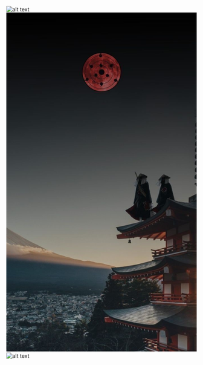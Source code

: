 ![alt text](https://github.com/erixagungwibowo/erixagungwibowo.github.io/blob/main/IMG_20250224_191259_283.jpg?raw=true)
![alt text](https://github.com/erixagungwibowo/erixagungwibowo.github.io/blob/main/vector_gotong_royong.jpg?raw=true)
![alt text](https://github.com/erixagungwibowo/erixagungwibowo.github.io/blob/main/Gotong_Royong_Lingkungan_Sekolah.jpg?raw=true)
